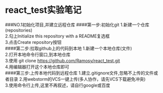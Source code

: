 # react_test实验笔记
###NO.1初始化项目,并建立远程仓库
####第一步:初始化git
1.新建一个仓库(repositories)<br>
2.勾上Initialize this repository with a README复选框<br>
3.点击Create repository按钮<br>
####第二步:拉取github上的代码到本地
1.新建一个本地仓库(文件)<br>
2.打开本地命令行窗口,到本地仓库<br>
3.使用 git clone https://github.com/Ramosy/react_test.git<br>
4.用编辑器打开这个本地仓库即可<br>
####第三步:上传本地代码到远程仓库
1.建立.gitignore文件,忽略不上传的文件或者目录
2.用webstorm的VCS一键上传(多人协作，请先VCS下载避免冲突)<br>
3.使用命令行上传,这里不再叙述，请自行google或百度<br>
